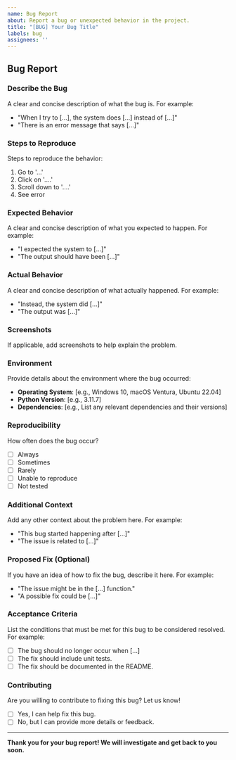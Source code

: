 ```yaml
---
name: Bug Report
about: Report a bug or unexpected behavior in the project.
title: "[BUG] Your Bug Title"
labels: bug
assignees: ''
---
```


## **Bug Report**

### **Describe the Bug**
A clear and concise description of what the bug is. For example:
- "When I try to [...], the system does [...] instead of [...]"
- "There is an error message that says [...]"

### **Steps to Reproduce**
Steps to reproduce the behavior:
1. Go to '...'
2. Click on '....'
3. Scroll down to '....'
4. See error

### **Expected Behavior**
A clear and concise description of what you expected to happen. For example:
- "I expected the system to [...]"
- "The output should have been [...]"

### **Actual Behavior**
A clear and concise description of what actually happened. For example:
- "Instead, the system did [...]"
- "The output was [...]"

### **Screenshots**
If applicable, add screenshots to help explain the problem.

### **Environment**
Provide details about the environment where the bug occurred:
- **Operating System**: [e.g., Windows 10, macOS Ventura, Ubuntu 22.04]
- **Python Version**: [e.g., 3.11.7]
- **Dependencies**: [e.g., List any relevant dependencies and their versions]

### **Reproducibility**
How often does the bug occur?
- [ ] Always
- [ ] Sometimes
- [ ] Rarely
- [ ] Unable to reproduce
- [ ] Not tested

### **Additional Context**
Add any other context about the problem here. For example:
- "This bug started happening after [...]"
- "The issue is related to [...]"

### **Proposed Fix (Optional)**
If you have an idea of how to fix the bug, describe it here. For example:
- "The issue might be in the [...] function."
- "A possible fix could be [...]"

### **Acceptance Criteria**
List the conditions that must be met for this bug to be considered resolved. For example:
- [ ] The bug should no longer occur when [...]
- [ ] The fix should include unit tests.
- [ ] The fix should be documented in the README.

### **Contributing**
Are you willing to contribute to fixing this bug? Let us know!
- [ ] Yes, I can help fix this bug.
- [ ] No, but I can provide more details or feedback.

---

**Thank you for your bug report! We will investigate and get back to you soon.**
